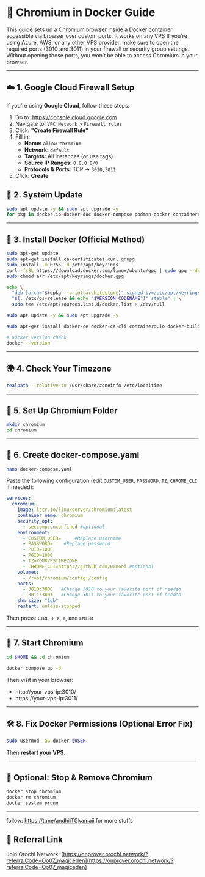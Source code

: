 # 🧭 Chromium in Docker Guide

This guide sets up a Chromium browser inside a Docker container accessible via browser over custom ports. It works on any VPS If you're using Azure, AWS, or any other VPS provider, make sure to open the required ports (3010 and 3011) in your firewall or security group settings.
Without opening these ports, you won’t be able to access Chromium in your browser.

---

## ☁️ 1. Google Cloud Firewall Setup 

If you're using **Google Cloud**, follow these steps:

1. Go to: https://console.cloud.google.com
2. Navigate to: `VPC Network` > `Firewall rules`
3. Click: **"Create Firewall Rule"**
4. Fill in:
   - **Name:** `allow-chromium`
   - **Network:** `default`
   - **Targets:** All instances (or use tags)
   - **Source IP Ranges:** `0.0.0.0/0`
   - **Protocols & Ports:** TCP → `3010,3011`
5. Click: **Create**


## 🔧 2. System Update

```bash
sudo apt update -y && sudo apt upgrade -y
for pkg in docker.io docker-doc docker-compose podman-docker containerd runc; do sudo apt-get remove $pkg; done
```

---

## 🐳 3. Install Docker (Official Method)

```bash
sudo apt-get update
sudo apt-get install ca-certificates curl gnupg
sudo install -m 0755 -d /etc/apt/keyrings
curl -fsSL https://download.docker.com/linux/ubuntu/gpg | sudo gpg --dearmor -o /etc/apt/keyrings/docker.gpg
sudo chmod a+r /etc/apt/keyrings/docker.gpg

echo \
  "deb [arch="$(dpkg --print-architecture)" signed-by=/etc/apt/keyrings/docker.gpg] https://download.docker.com/linux/ubuntu \
  "$(. /etc/os-release && echo "$VERSION_CODENAME")" stable" | \
  sudo tee /etc/apt/sources.list.d/docker.list > /dev/null

sudo apt update -y && sudo apt upgrade -y

sudo apt-get install docker-ce docker-ce-cli containerd.io docker-buildx-plugin docker-compose-plugin

# Docker version check
docker --version
```

---

## 🌍 4. Check Your Timezone

```bash
realpath --relative-to /usr/share/zoneinfo /etc/localtime
```

---

## 📁 5. Set Up Chromium Folder

```bash
mkdir chromium
cd chromium
```

---

## 📝 6. Create docker-compose.yaml

```bash
nano docker-compose.yaml
```

Paste the following configuration (edit `CUSTOM_USER`, `PASSWORD`, `TZ`, `CHROME_CLI` if needed):

```yaml
services:
  chromium:
    image: lscr.io/linuxserver/chromium:latest
    container_name: chromium
    security_opt:
      - seccomp:unconfined #optional
    environment:
      - CUSTOM_USER=     #Replace username
      - PASSWORD=    #Replace password
      - PUID=1000
      - PGID=1000
      - TZ=YOURVPSTIMEZONE
      - CHROME_CLI=https://github.com/0xmoei #optional
    volumes:
      - /root/chromium/config:/config
    ports:
      - 3010:3000   #Change 3010 to your favorite port if needed
      - 3011:3001   #Change 3011 to your favorite port if needed
    shm_size: "1gb"
    restart: unless-stopped
```

Then press: `CTRL + X`, `Y`, and `ENTER`

---

## 🚀 7. Start Chromium

```bash
cd $HOME && cd chromium

docker compose up -d
```

Then visit in your browser:

- http://your-vps-ip:3010/
- https://your-vps-ip:3011/

---

## 🛠️ 8. Fix Docker Permissions (Optional Error Fix)

```bash
sudo usermod -aG docker $USER
```

Then **restart your VPS**.

---

## 🧼 Optional: Stop & Remove Chromium

```bash
docker stop chromium
docker rm chromium
docker system prune
```

---

follow: https://t.me/andhiiTGkamaii for more stuffs



## 🔗 Referral Link

Join Orochi Network: [https://onprover.orochi.network/?referralCode=Oo07_magiceden](https://onprover.orochi.network/?referralCode=Oo07_magiceden)
